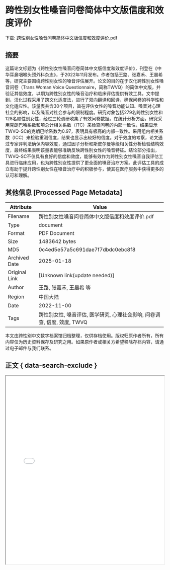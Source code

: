 # 跨性别女性嗓音问卷简体中文版信度和效度评价

<!-- tcd_download_link -->
下载: <a href="../跨性别女性嗓音问卷简体中文版信度和效度评价.pdf" download>跨性别女性嗓音问卷简体中文版信度和效度评价.pdf</a>
<!-- tcd_download_link_end -->

## 摘要

<!-- tcd_abstract -->
这篇论文标题为《跨性别女性嗓音问卷简体中文版信度和效度评价》，刊登在《中华耳鼻咽喉头颈外科杂志》，于2022年11月发布。作者包括王路、张嘉禾、王晨希等，研究主要围绕跨性别女性的嗓音评估展开。论文的目的在于汉化跨性别女性嗓音问卷（Trans Woman Voice Questionnaire，简称TWVQ）的简体中文版，并验证其信效度，以期为跨性别女性的嗓音治疗和临床评估提供有效工具。文中提到，汉化过程采用了跨文化适度法，进行了双向翻译和回译，确保问卷的科学性和文化适应性。该量表共含30个项目，旨在评估女性的嗓音功能认知、嗓音对心理社会的影响，以及嗓音对社会参与的限制程度。研究对象包括279名跨性别女性和128名顺性别女性，经过三轮调研收集了有效问卷数据。在统计分析方面，研究采用克朗巴哈系数和项总计相关系数（ITC）来检查问卷的内部一致性，结果显示TWVQ-SC的克朗巴哈系数为0.97，表明具有极高的内部一致性。采用组内相关系数（ICC）来检验重测信度，结果也显示出较好的信度。对于效度的考察，论文通过专家评判法确保内容效度，通过因子分析和斯皮尔曼等级相关性分析检验结构效度，最终结果表明该量表能够准确反映跨性别女性的嗓音特征。结论部分指出，TWVQ-SC不仅具有良好的信度和效度，能够有效作为跨性别女性嗓音自我评估工具进行临床应用，也为跨性别女性提供了更全面的嗓音治疗方案。此评估工具的成立有助于提升跨性别女性在嗓音治疗中的积极参与，使其在医疗服务中获得更多的认可和理解。

<!-- tcd_abstract_end -->

## 其他信息 [Processed Page Metadata]

| Attribute       | Value                                  |
|-----------------|----------------------------------------|
| Filename        | 跨性别女性嗓音问卷简体中文版信度和效度评价.pdf                             |
| Type            | document                                 |
| Format          | PDF Document                               |
| Size            | 1483642 bytes                           |
| MD5             | 0c4ed5e57a5c691dae7f7dbdc0ebc8f8                                  |
| Archived Date   | 2025-01-18                             |
| Original Link   | [Unknown link(update needed)]                         |
| Author          | 王路, 张嘉禾, 王晨希 等                               |
| Region          | 中国大陆                               |
| Date            | 2022-11-00                                 |
| Tags            | 跨性别女性, 嗓音评估, 医学研究, 心理社会影响, 问卷调查, 信度, 效度, TWVQ                                 |

本文由跨性别中文数字档案馆归档整理，仅供存档使用。版权归原作者所有，所有内容仅为历史资料保存及研究之用。如果原作者或相关方希望移除存档内容，请通过电子邮件与我们联系。

## 正文 { data-search-exclude }

<!-- tcd_main_text -->
<iframe src="../跨性别女性嗓音问卷简体中文版信度和效度评价.pdf" width="100%" height="600px">
    <p>无法显示PDF，请下载查看。</p>
</iframe>
<!-- tcd_main_text_end -->

